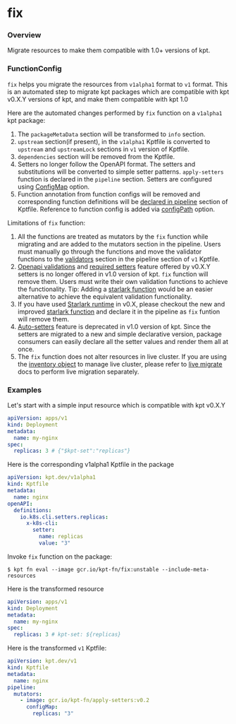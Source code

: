 # fix

### Overview

<!--mdtogo:Short-->

Migrate resources to make them compatible with 1.0+ versions of kpt.

<!--mdtogo-->

### FunctionConfig

<!--mdtogo:Long-->

`fix` helps you migrate the resources from `v1alpha1` format to `v1` format.
This is an automated step to migrate kpt packages which are compatible with kpt v0.X.Y
versions of kpt, and make them compatible with kpt 1.0

Here are the automated changes performed by `fix` function on a `v1alpha1` kpt package:

1. The `packageMetaData` section will be transformed to `info` section.
2. `upstream` section(if present), in the `v1alpha1` Kptfile is converted to `upstream`
   and `upstreamLock` sections in `v1` version of Kptfile.
3. `dependencies` section will be removed from the Kptfile.
4. Setters no longer follow the OpenAPI format. The setters and substitutions will be converted
   to simple setter patterns. `apply-setters` function is declared in the `pipeline` section.
   Setters are configured using [ConfigMap] option.
5. Function annotation from function configs will be removed and corresponding
   function definitions will be [declared in pipeline] section of Kptfile. Reference
   to function config is added via [configPath] option.

Limitations of `fix` function:

1. All the functions are treated as mutators by the `fix` function while migrating and are added to
   the mutators section in the pipeline. Users must manually go through the functions
   and move the validator functions to the [validators] section in the pipeline section
   of `v1` Kptfile.
2. [Openapi validations] and [required setters] feature offered by v0.X.Y setters is
   no longer offered in v1.0 version of kpt. `fix` function will remove them.
   Users must write their own validation functions to achieve the functionality.
   Tip: Adding a [starlark function] would be an easier alternative to achieve the
   equivalent validation functionality.
3. If you have used [Starlark runtime] in v0.X, please checkout the new and improved
   [starlark function] and declare it in the pipeline as `fix` funtion will remove them.
4. [Auto-setters] feature is deprecated in v1.0 version of kpt. Since the setters are
   migrated to a new and simple declarative version, package consumers can easily
   declare all the setter values and render them all at once.
5. The `fix` function does not alter resources in live cluster.
   If you are using the [inventory object] to manage live cluster, please
   refer to [live migrate] docs to perform live migration separately.

<!--mdtogo-->

### Examples

<!--mdtogo:Examples-->

Let's start with a simple input resource which is compatible with kpt v0.X.Y

```yaml
apiVersion: apps/v1
kind: Deployment
metadata:
  name: my-nginx
spec:
  replicas: 3 # {"$kpt-set":"replicas"}
```

Here is the corresponding v1alpha1 Kptfile in the package

```yaml
apiVersion: kpt.dev/v1alpha1
kind: Kptfile
metadata:
  name: nginx
openAPI:
  definitions:
    io.k8s.cli.setters.replicas:
      x-k8s-cli:
        setter:
          name: replicas
          value: "3"
```

Invoke `fix` function on the package:

```shell
$ kpt fn eval --image gcr.io/kpt-fn/fix:unstable --include-meta-resources
```

Here is the transformed resource

```yaml
apiVersion: apps/v1
kind: Deployment
metadata:
  name: my-nginx
spec:
  replicas: 3 # kpt-set: ${replicas}
```

Here is the transformed `v1` Kptfile:

```yaml
apiVersion: kpt.dev/v1
kind: Kptfile
metadata:
  name: nginx
pipeline:
  mutators:
    - image: gcr.io/kpt-fn/apply-setters:v0.2
      configMap:
        replicas: "3"
```

<!--mdtogo-->

[validators]: https://kpt.dev/book/04-using-functions/02-declaring-and-running-functions-in-a-package
[openapi validations]: https://googlecontainertools.github.io/kpt/guides/producer/setters/#openapi-validations
[required setters]: https://googlecontainertools.github.io/kpt/guides/producer/setters/#required-setters
[starlark function]: https://catalog.kpt.dev/starlark/v0.1/
[starlark runtime]: https://googlecontainertools.github.io/kpt/guides/producer/functions/starlark/
[auto-setters]: https://googlecontainertools.github.io/kpt/concepts/setters/#auto-setters
[inventory object]: https://googlecontainertools.github.io/kpt/reference/live/alpha/#what-is-an-inventory-object
[live migrate]: https://googlecontainertools.github.io/kpt/reference/live/alpha/
[configpath]: https://kpt.dev/book/04-using-functions/01-declarative-function-execution?id=configpath
[declared in pipeline]: https://kpt.dev/book/04-using-functions/01-declarative-function-execution?id=_41-declarative-function-execution
[Configmap]: https://kpt.dev/book/04-using-functions/01-declarative-function-execution?id=configmap
